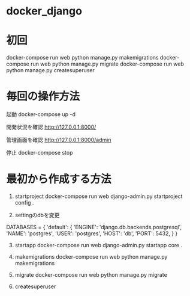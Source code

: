 # docker_django


# 初回
docker-compose run web python manage.py makemigrations
docker-compose run web python manage.py migrate
docker-compose run web python manage.py createsuperuser

# 毎回の操作方法

起動
docker-compose up -d

開発状況を確認
http://127.0.0.1:8000/

管理画面を確認
http://127.0.0.1:8000/admin

停止
docker-compose stop


# 最初から作成する方法

1. startproject
docker-compose run web django-admin.py startproject config .

2. settingのdbを変更

DATABASES = {
    'default': {
        'ENGINE': 'django.db.backends.postgresql',
        'NAME': 'postgres',
        'USER': 'postgres',
        'HOST': 'db',
        'PORT': 5432,
    }
}

3. startapp
docker-compose run web django-admin.py startapp core .

4. makemigrations
docker-compose run web python manage.py makemigrations

5. migrate
docker-compose run web python manage.py migrate

6. createsuperuser
